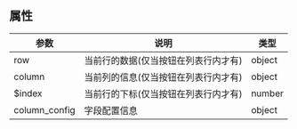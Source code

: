 ##   属性  
 
| 参数    | 说明      | 类型 |
| ------- |---------|-----| 
|  row  |  当前行的数据(仅当按钮在列表行内才有)  |  object  | 
|  column  |  当前列的信息(仅当按钮在列表行内才有)  |  object  |  
|  $index  |  当前行的下标(仅当按钮在列表行内才有)  |  number  |  
|  column_config  |  字段配置信息  |  object  |  
 
 

 
